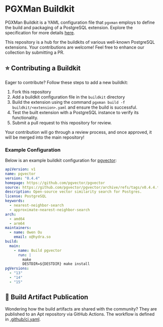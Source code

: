 # PGXMan Buildkit

PGXMan Buildkit is a YAML configuration file that `pgxman` employs to define the build and packaging of a PostgreSQL extension.
Explore the specification for more details [here](spec/buildkit.md).

This repository is a hub for the buildkits of various well-known PostgreSQL extensions. Your contributions are welcome! Feel free to enhance our collection by submitting a PR.

## :star: Contributing a Buildkit

Eager to contribute? Follow these steps to add a new buildkit:

1. Fork this repository
1. Add a buildkit configuration file in the `buildkit` directory
1. Build the extension using the command `pgxman build -f buildkit/<extension>.yaml` and ensure the build is successful.
1. Test the built extension with a PostgreSQL instance to verify its functionality.
1. Submit a pull request to this repository for review.

Your contribution will go through a review process, and once approved, it will be merged into the main repository!

### Example Configuration

Below is an example buildkit configuration for [pgvector](https://github.com/pgvector/pgvector):

```yaml
apiVersion: v1
name: pgvector
version: "0.4.4"
homepage: https://github.com/pgvector/pgvector
source: https://github.com/pgvector/pgvector/archive/refs/tags/v0.4.4.tar.gz
description: Open-source vector similarity search for Postgres.
license: PostgreSQL
keywords:
  - nearest-neighbor-search
  - approximate-nearest-neighbor-search
arch:
  - amd64
  - arm64
maintainers:
  - name: Owen Ou
    email: o@hydra.so
build:
  main:
    - name: Build pgvector
      run: |
        make
        DESTDIR=${DESTDIR} make install
pgVersions:
  - "13"
  - "14"
  - "15"
```

## :rocket: Build Artifact Publication

Wondering how the build artifacts are shared with the community?
They are published to an Apt repository via GitHub Actions.
The workflow is defined in [.github/ci.yaml](.github/ci.yaml).
